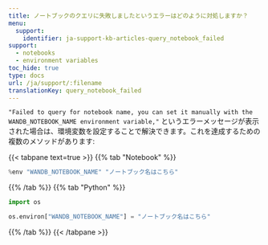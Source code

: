 ```yaml
---
title: ノートブックのクエリに失敗しましたというエラーはどのように対処しますか？
menu:
  support:
    identifier: ja-support-kb-articles-query_notebook_failed
support:
  - notebooks
  - environment variables
toc_hide: true
type: docs
url: /ja/support/:filename
translationKey: query_notebook_failed
---
```

`"Failed to query for notebook name, you can set it manually with the WANDB_NOTEBOOK_NAME environment variable,"` というエラーメッセージが表示された場合は、環境変数を設定することで解決できます。これを達成するための複数のメソッドがあります:

{{< tabpane text=true >}}
{{% tab "Notebook" %}}
```python
%env "WANDB_NOTEBOOK_NAME" "ノートブック名はこちら"
```
{{% /tab %}}
{{% tab "Python" %}}
```python
import os

os.environ["WANDB_NOTEBOOK_NAME"] = "ノートブック名はこちら"
```
{{% /tab %}}
{{< /tabpane >}}